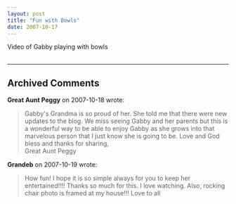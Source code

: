 ```yaml
---
layout: post
title: "Fun with Bowls"
date: 2007-10-17
---
```


<div id="bowls">Video of Gabby playing with bowls</div>
<br/>
<script type="text/javascript"> var so = new SWFObject("http://i170.photobucket.com/player.swf?file=http://vid170.photobucket.com/albums/u252/mjpalad/P1010217.flv", "bowls", "430", "389", "8", "#EDEBDA"); so.write("bowls"); </script>


---

## Archived Comments

**Great Aunt Peggy** on 2007-10-18 wrote:

> Gabby's Grandma is so proud of her.  She told me that there were new updates to the blog.  We miss seeing Gabby and her parents but this is a wonderful way to be able to enjoy Gabby as she grows into that marvelous person that I just know she is going to be.  Love and God bless and thanks for sharing,<br>Great Aunt Peggy

**Grandeb** on 2007-10-19 wrote:

> How fun!  I hope it is so simple always for you to keep her entertained!!!!  Thanks so much for this.  I love watching.  Also, rocking chair photo is framed at my house!!!  Love to all

